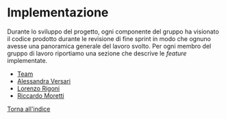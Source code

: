 # Implementazione

Durante lo sviluppo del progetto, ogni componente del gruppo ha visionato il codice prodotto durante le revisione
di fine sprint in modo che ognuno avesse una panoramica generale del lavoro svolto. Per ogni membro del gruppo di
lavoro riportiamo una sezione che descrive le *feature* implementate.

- [Team](implementations/Team.md)
- [Alessandra Versari](implementations/AlessandraVersari.md)
- [Lorenzo Rigoni](implementations/LorenzoRigoni.md)
- [Riccardo Moretti](implementations/RiccardoMoretti.md)

[Torna all'indice](index.md)